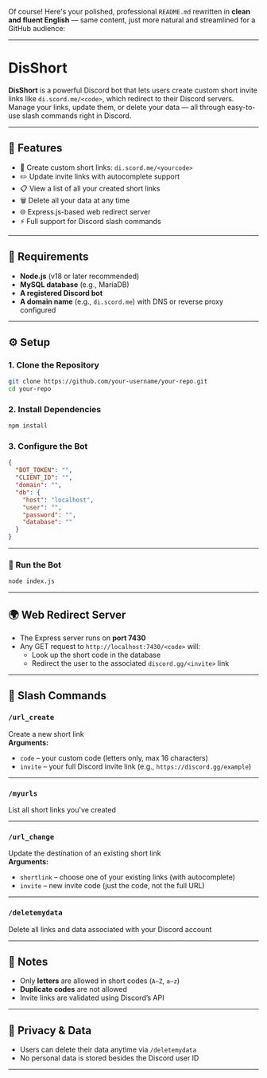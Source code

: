 Of course! Here's your polished, professional `README.md` rewritten in **clean and fluent English** — same content, just more natural and streamlined for a GitHub audience:

---

# DisShort

**DisShort** is a powerful Discord bot that lets users create custom short invite links like `di.scord.me/<code>`, which redirect to their Discord servers. Manage your links, update them, or delete your data — all through easy-to-use slash commands right in Discord.

---

## 🌟 Features

- 🎯 Create custom short links: `di.scord.me/<yourcode>`
- ✏️ Update invite links with autocomplete support
- 📋 View a list of all your created short links
- 🗑️ Delete all your data at any time
- 🌐 Express.js-based web redirect server
- ⚡ Full support for Discord slash commands

---

## 🧰 Requirements

- **Node.js** (v18 or later recommended)
- **MySQL database** (e.g., MariaDB)
- **A registered Discord bot**
- **A domain name** (e.g., `di.scord.me`) with DNS or reverse proxy configured

---

## ⚙️ Setup

### 1. Clone the Repository

```bash
git clone https://github.com/your-username/your-repo.git
cd your-repo
```

### 2. Install Dependencies

```bash
npm install
```

### 3. Configure the Bot

```json
{
  "BOT_TOKEN": "",
  "CLIENT_ID": "",
  "domain": "",
  "db": {
    "host": "localhost",
    "user": "",
    "password": "",
    "database": ""
  }
}
```

---

### 🚀 Run the Bot

```bash
node index.js
```

---

## 🌍 Web Redirect Server

- The Express server runs on **port 7430**
- Any GET request to `http://localhost:7430/<code>` will:
  - Look up the short code in the database
  - Redirect the user to the associated `discord.gg/<invite>` link

---

## 💬 Slash Commands

### `/url_create`
Create a new short link  
**Arguments:**
- `code` – your custom code (letters only, max 16 characters)
- `invite` – your full Discord invite link (e.g., `https://discord.gg/example`)

---

### `/myurls`
List all short links you've created

---

### `/url_change`
Update the destination of an existing short link  
**Arguments:**
- `shortlink` – choose one of your existing links (with autocomplete)
- `invite` – new invite code (just the code, not the full URL)

---

### `/deletemydata`
Delete all links and data associated with your Discord account

---

## 📌 Notes

- Only **letters** are allowed in short codes (`A–Z`, `a–z`)
- **Duplicate codes** are not allowed
- Invite links are validated using Discord’s API

---

## 🔐 Privacy & Data

- Users can delete their data anytime via `/deletemydata`
- No personal data is stored besides the Discord user ID

---